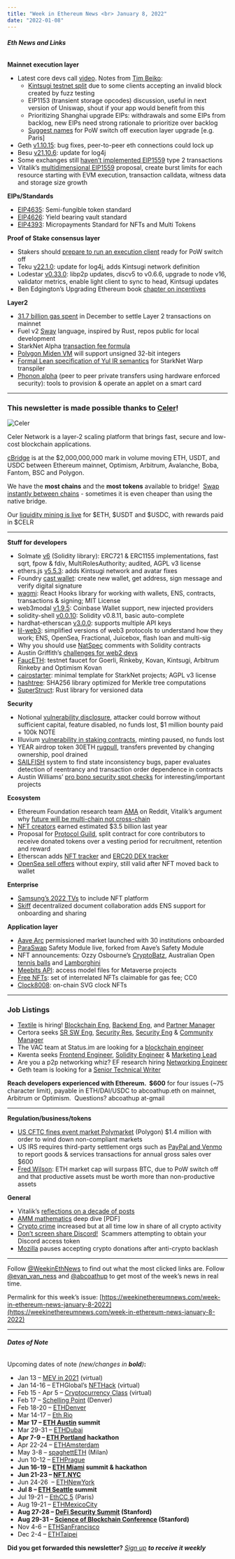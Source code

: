```yaml
---
title: "Week in Ethereum News <br> January 8, 2022"
date: "2022-01-08"
---
```


###### **Eth News and Links**

**Mainnet execution layer**

- Latest core devs call [video](https://www.youtube.com/watch?v=wCSNMSyJV7Y&t=653s). Notes from [Tim Beiko](https://twitter.com/timbeiko/status/1479481915325440008):
    - [Kintsugi testnet split](https://twitter.com/vdWijden/status/1479414817551261699) due to some clients accepting an invalid block created by fuzz testing
    - EIP1153 (transient storage opcodes) discussion, useful in next version of Uniswap, shout if your app would benefit from this
    - Prioritizing Shanghai upgrade EIPs: withdrawals and some EIPs from backlog, new EIPs need strong rationale to prioritize over backlog
    - [Suggest names](https://ethereum-magicians.org/t/el-merge-client-release-naming/7928) for PoW switch off execution layer upgrade \[e.g. Paris\]
- Geth [v1.10.15](https://github.com/ethereum/go-ethereum/releases/tag/v1.10.15): bug fixes, peer-to-peer eth connections could lock up
- Besu [v21.10.6](https://github.com/hyperledger/besu/releases/tag/21.10.6): update for log4j
- Some exchanges still [haven’t implemented EIP1559](https://twitter.com/0xtrent/status/1476666765111439362) type 2 transactions
- Vitalik’s [multidimensional EIP1559](https://ethresear.ch/t/multidimensional-eip-1559/11651) proposal, create burst limits for each resource starting with EVM execution, transaction calldata, witness data and storage size growth 

**EIPs/Standards**

- [EIP4635](https://github.com/ethereum/EIPs/blob/5b577fee69e4766f028985401e4c1dbf44d97016/EIPS/eip-4635.md): Semi-fungible token standard
- [EIP4626](https://github.com/ethereum/EIPs/blob/295f44225b04050d33e49c8af38cc8055f9375a0/eip-4626.md): Yield bearing vault standard
- [EIP4393](https://eips.ethereum.org/EIPS/eip-4393): Micropayments Standard for NFTs and Multi Tokens

**Proof of Stake consensus layer**

- Stakers should [prepare to run an execution client](https://www.reddit.com/r/ethstaker/comments/rvxdue/stakers_get_ready_to_run_your_own_execution_client/) ready for PoW switch off
- Teku [v22.1.0](https://github.com/ConsenSys/teku/releases/tag/22.1.0): update for log4j, adds Kintsugi network definition
- Lodestar [v0.33.0](https://github.com/ChainSafe/lodestar/releases/tag/v0.33.0): libp2p updates, discv5 to v0.6.6, upgrade to node v16, validator metrics, enable light client to sync to head, Kintsugi updates
- Ben Edgington’s Upgrading Ethereum book [chapter on incentives](https://upgrading-ethereum.info/altair/part2/incentives)

**Layer2**

- [31.7 billion gas spent](https://twitter.com/PaoloRebuffo/status/1476935896553377792) in December to settle Layer 2 transactions on mainnet
- Fuel v2 [Sway](https://twitter.com/fuellabs_/status/1478049212357087232) language, inspired by Rust, repos public for local development
- StarkNet Alpha [transaction fee formula](https://community.starknet.io/t/fees-in-starknet-alpha/286)
- [Polygon Miden VM](https://twitter.com/0xpolygonmiden/status/1478783518800953347) will support unsigned 32-bit integers
- [Formal Lean specification of Yul IR semantics](https://medium.com/nethermind-eth/securing-warp-a-formal-specification-of-the-yul-ir-85bb3bf51c62) for StarkNet Warp transpiler
- [Phonon alpha](https://blog.phonon.network/phonon-alpha-getting-started-f85e107de390) (peer to peer private transfers using hardware enforced security): tools to provision & operate an applet on a smart card

* * *

### **This newsletter is made possible thanks to [Celer](https://www.celer.network/)!**

![Celer](https://weekinethereumnews.com/wp-content/uploads/2020/11/Screenshot-from-2020-11-22-15-36-32.png)

Celer Network is a layer-2 scaling platform that brings fast, secure and low-cost blockchain applications.

[cBridge](https://cbridge.celer.network/) is at the $2,000,000,000 mark in volume moving ETH, USDT, and USDC between Ethereum mainnet, Optimism, Arbitrum, Avalanche, Boba, Fantom, BSC and Polygon.

We have the **most chains** and the **most tokens** available to bridge!  [Swap instantly between chains](https://cbridge.celer.network/) - sometimes it is even cheaper than using the native bridge.

Our [liquidity mining is live](https://blog.celer.network/2021/12/10/cbridge-liquidity-mining-session-one-is-launching-on-12-15-2021/) for $ETH, $USDT and $USDC, with rewards paid in $CELR

* * *

**Stuff for developers**

- Solmate [v6](https://twitter.com/transmissions11/status/1477428780045987840) (Solidity library): ERC721 & ERC1155 implementations, fast sqrt, fpow & fdiv, MultiRolesAuthority; audited, AGPL v3 license
- ethers.js [v5.5.3](https://github.com/ethers-io/ethers.js/releases/tag/v5.5.3): adds Kintsugi network and avatar fixes 
- Foundry [cast wallet](https://twitter.com/gakonst/status/1477022693639794698): create new wallet, get address, sign message and verify digital signature
- [wagmi](https://github.com/tmm/wagmi): React Hooks library for working with wallets, ENS, contracts, transactions & signing; MIT License
- web3modal [v1.9.5](https://github.com/Web3Modal/web3modal/releases/tag/1.9.5): Coinbase Wallet support, new injected providers
- solidity-shell [v0.0.10](https://github.com/tintinweb/solidity-shell/releases/tag/v0.0.10): Solidity v0.8.11, basic auto-complete
- hardhat-etherscan [v3.0.0](https://github.com/nomiclabs/hardhat/releases/tag/%40nomiclabs/hardhat-etherscan%403.0.0): supports multiple API keys 
- [lil-web3](https://github.com/m1guelpf/lil-web3): simplified versions of web3 protocols to understand how they work; ENS, OpenSea, Fractional, Juicebox, flash loan and multi-sig
- Why you should use [NatSpec](https://twitter.com/clemlak/status/1478850375419531265) comments with Solidity contracts
- Austin Griffith’s [challenges for web2 devs](https://twitter.com/austingriffith/status/1478760479275175940)
- [FaucETH](https://fauceth.komputing.org/): testnet faucet for Goerli, Rinkeby, Kovan, Kintsugi, Arbitrum Rinkeby and Optimism Kovan
- [cairostarter](https://github.com/a5f9t4/cairostarter): minimal template for StarkNet projects; AGPL v3 license
- [hashtree](https://github.com/prysmaticlabs/hashtree): SHA256 library optimized for Merkle tree computations
- [SuperStruct](https://twitter.com/sproulm_/status/1477505725454635009): Rust library for versioned data

**Security**

- Notional [vulnerability disclosure](https://blog.notional.finance/critical-bug-payout-report/), attacker could borrow without sufficient capital, feature disabled, no funds lost, $1 million bounty paid + 100k NOTE
- Illuvium [vulnerability in staking contracts](https://twitter.com/illuviumio/status/1478191824556621825), minting paused, no funds lost
- YEAR airdrop token 30ETH [rugpull](https://twitter.com/cat5749/status/1476813266462539779), transfers prevented by changing ownership, pool drained
- [SAILFISH](https://arxiv.org/abs/2104.08638) system to find state inconsistency bugs, paper evaluates detection of reentrancy and transaction order dependence in contracts
- Austin Williams’ [pro bono security spot checks](https://github.com/Austin-Williams/pro-bono-spot-checks/) for interesting/important projects

**Ecosystem**

- Ethereum Foundation research team [AMA](https://www.reddit.com/r/ethereum/comments/rwojtk/ama_we_are_the_efs_research_team_pt_7_07_january/) on Reddit, Vitalik’s argument why [future will be multi-chain not cross-chain](https://www.reddit.com/r/ethereum/comments/rwojtk/ama_we_are_the_efs_research_team_pt_7_07_january/hrngyk8/)
- [NFT creators](https://twitter.com/0xstark/status/1479478884072505346) earned estimated $3.5 billion last year
- Proposal for [Protocol Guild](https://stateful.mirror.xyz/mEDvFXGCKdDhR-N320KRtsq60Y2OPk8rHcHBCFVryXY), split contract for core contributors to receive donated tokens over a vesting period for recruitment, retention and reward
- Etherscan adds [NFT tracker](https://twitter.com/etherscan/status/1477986601976283141) and [ERC20 DEX tracker](https://twitter.com/etherscan/status/1476871182850818050)
- [OpenSea sell offers](https://twitter.com/nanexcool/status/1478523957485752320) without expiry, still valid after NFT moved back to wallet

**Enterprise**

- [Samsung’s 2022 TVs](https://news.samsung.com/global/samsung-electronics-unveils-its-2022-micro-led-neo-qled-and-lifestyle-tvs-with-next-generation-picture-quality-and-range-of-cutting-edge-personalization-options) to include NFT platform
- [Skiff](https://www.skiff.org/updates/skiff-ens) decentralized document collaboration adds ENS support for onboarding and sharing

**Application layer**

- [Aave Arc](https://twitter.com/StaniKulechov/status/1478755251905835012) permissioned market launched with 30 institutions onboarded
- [ParaSwap](https://twitter.com/paraswap/status/1476980051690274826) Safety Module live, forked from Aave’s Safety Module
- NFT announcements: Ozzy Osbourne’s [CryptoBatz](https://twitter.com/OzzyOsbourne/status/1478112053223067648), Australian Open [tennis balls](https://twitter.com/AOmetaverse/status/1478952680609366016) and [Lamborghini](https://twitter.com/Lamborghini/status/1478410904836272131)
- [Meebits API](https://github.com/larvalabs/meebitsapi): access model files for Metaverse projects
- [Free NFTs](https://twitter.com/steviepxyz/status/1477348060925763588): set of interrelated NFTs claimable for gas fee; CC0
- [Clock8008](https://www.clock8008.com/): on-chain SVG clock NFTs

* * *

### **Job Listings**

- [Textile](https://textile.io/) is hiring! [Blockchain Eng](https://grnh.se/f093ec154us), [Backend Eng](https://grnh.se/526aef8d4us), and [Partner Manager](https://grnh.se/06c1dfdf4us)
- Certora seeks [SR SW Eng](https://www.certora.com/#careers), [Security Res](https://www.certora.com/#careers), [Security Eng](https://www.certora.com/#careers) & [Community Manager](https://www.certora.com/#careers)
- The VAC team at Status.im are looking for a [blockchain engineer](https://jobs.status.im/?gh_jid=3706505)
- Kwenta seeks [Frontend Engineer](https://blog.kwenta.io/kwenta-open-position-front-end-developer/), [Solidity Engineer](https://blog.kwenta.io/kwenta-open-position-solidity-engineer/) & [Marketing Lead](https://blog.kwenta.io/kwenta-open-position-marketing-manager/)
- Are you a p2p networking whiz? EF research hiring [Networking Engineer](https://ethereum.bamboohr.com/jobs/view.php?id=54&source=weekinethnews)
- Geth team is looking for a [Senior Technical Writer](https://ethereum.bamboohr.com/jobs/view.php?id=51&source=weekinethnews)

**Reach developers experienced with Ethereum.  $600** for four issues (~75 character limit), payable in ETH/DAI/USDC to abcoathup.eth on mainnet, Arbitrum or Optimism.  Questions? abcoathup at-gmail

* * *

**Regulation/business/tokens**

- [US CFTC fines event market Polymarket](https://www.cftc.gov/PressRoom/PressReleases/8478-22) (Polygon) $1.4 million with order to wind down non-compliant markets
- US IRS requires third-party settlement orgs such as [PayPal and Venmo](https://newsroom.paypal-corp.com/2021-11-04-New-US-Tax-Reporting-Requirements-Your-Questions-Answered) to report goods & services transactions for annual gross sales over $600
- [Fred Wilson](https://avc.com/2022/01/what-is-going-to-happen-in-2022/): ETH market cap will surpass BTC, due to PoW switch off and that productive assets must be worth more than non-productive assets

**General**

- Vitalik’s [reflections on a decade of posts](https://twitter.com/vitalikbuterin/status/1477402749994156036)
- [AMM mathematics](https://idcap.docdroid.com/D9JoW7H/202201-amm-paper-draft-pdf) deep dive \[PDF\]
- [Crypto crime](https://blog.chainalysis.com/reports/2022-crypto-crime-report-introduction/) increased but at all time low in share of all crypto activity
- [Don’t screen share Discord!](https://twitter.com/littlelemonsnft/status/1477923368053706755)  Scammers attempting to obtain your Discord access token
- [Mozilla](https://twitter.com/mozilla/status/1479143340159422468) pauses accepting crypto donations after anti-crypto backlash

* * *

Follow [@WeekinEthNews](https://twitter.com/WeekInEthNews) to find out what the most clicked links are. Follow [@evan\_van\_ness](https://twitter.com/evan_van_ness) and [@abcoathup](https://twitter.com/abcoathup) to get most of the week’s news in real time.

Permalink for this week’s issue: [https://weekinethereumnews.com/week-in-ethereum-news-january-8-2022](https://weekinethereumnews.com/week-in-ethereum-news-january-8-2022)

* * *

###### **Dates of Note**

Upcoming dates of note _(new/changes in **bold**)_**:**

- Jan 13 – [MEV in 2021](https://github.com/flashbots/mev-research/issues/68) (virtual)
- Jan 14-16 – ETHGlobal’s [NFTHack](https://nft.ethglobal.com/) (virtual)
- Feb 15 - Apr 5 – [Cryptocurrency Class](https://mirror.xyz/0xaFaBa30769374EA0F971300dE79c62Bf94B464d5/oGqGP2NOK9g7QPl1sMKkzql_Fh0P6hKbpYLZ-EkQTXU) (virtual) 
- Feb 17 – [Schelling Point](https://schellingpoint.gitcoin.co/) (Denver) 
- Feb 18-20 – [ETHDenver](https://www.ethdenver.com/)
- Mar 14-17 – [Eth Rio](https://www.ethrio.org/)
- **Mar 17 – [ETH Austin](https://2022.ethaustin.org/) summit**
- Mar 29-31 – [ETHDubai](https://www.ethdubaiconf.org/)
- **Apr 7-9 – [ETH Portland](https://2022.ethportland.com/) hackathon** 
- Apr 22-24 – [ETHAmsterdam](https://amsterdam.ethglobal.com/)
- May 3-8 – [spaghettETH](http://spaghett-eth.com/) (Milan)
- Jun 10-12 – [ETHPrague](https://ethprague.com/)
- **Jun 16-19 – [ETH Miami](https://2022.eth-miami.com/) summit & hackathon**
- **Jun 21-23 – [NFT.NYC](https://www.nft.nyc/)**
- Jun 24-26  – [ETHNewYork](https://ethglobal.medium.com/announcing-the-ethglobal-2022-season-51a7906bb3a4)
- **Jul 8 – [ETH Seattle](https://2022.ethseattle.org/) summit**
- Jul 19-21 – [EthCC 5](https://ethcc.io/) (Paris)
- Aug 19-21 – [ETHMexicoCity](https://ethglobal.medium.com/announcing-the-ethglobal-2022-season-51a7906bb3a4)
- **Aug 27-28 – [DeFi Security Summit](https://defisecuritysummit.org/) (Stanford)**
- **Aug 29-31 – [Science of Blockchain Conference](https://cbr.stanford.edu/sbc22/) (Stanford)**
- Nov 4-6 – [ETHSanFrancisco](https://ethglobal.medium.com/announcing-the-ethglobal-2022-season-51a7906bb3a4)
- Dec 2-4 – [ETHTaipei](https://ethglobal.medium.com/announcing-the-ethglobal-2022-season-51a7906bb3a4)

**Did you get forwarded this newsletter?** _[Sign up](https://weekinethereum.substack.com/subscribe#about) **to receive it weekly**_
